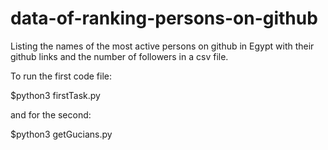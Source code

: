 # data-of-ranking-persons-on-github
Listing the names of the most active persons on github in Egypt with their github links and the number of followers in a csv file.

To run the first code file:

$python3 firstTask.py

and for the second:

$python3 getGucians.py

